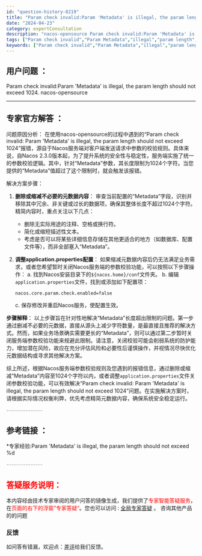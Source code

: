 ```yaml
---
id: "question-history-8219"
title: "Param check invalid:Param 'Metadata' is illegal, the param length should not exceed 1024. nacos-opensource"
date: "2024-04-23"
category: expertConsultation
description: "nacos-opensource Param check invalid:Param 'Metadata' is illegal, the param length should not exceed 1024."
tags: ["Param check invalid","Param Metadata","illegal","param length","should not exceed 1024"]
keywords: ["Param check invalid","Param Metadata","illegal","param length","should not exceed 1024"]
---
```


## 用户问题 ： 
 Param check invalid:Param 'Metadata' is illegal, the param length should not exceed 1024. nacos-opensource 

---------------
## 专家官方解答 ：

问题原因分析：
在使用nacos-opensource的过程中遇到的“Param check invalid: Param 'Metadata' is illegal, the param length should not exceed 1024”报错，源自于Nacos服务端对客户端发送请求中参数的校验规则。具体来说，自Nacos 2.3.0版本起，为了提升系统的安全性与稳定性，服务端实施了统一的参数校验逻辑。其中，针对“Metadata”参数，其长度限制为1024个字符。当您提供的“Metadata”值超过了这个限制时，就会触发该报错。

解决方案步骤：

1. **删除或缩减不必要的元数据内容**：
   审查当前配置的“Metadata”字段，识别并移除其中冗余、非关键或过长的数据项，确保其整体长度不超过1024个字符。精简内容时，重点关注以下几点：
   - 删除无实际用途的注释、空格或换行符。
   - 简化或缩短描述性文本。
   - 考虑是否可以将某些详细信息存储在其他更适合的地方（如数据库、配置文件等），而非全部塞入“Metadata”。

2. **调整application.properties配置**：
   如果缩减元数据内容后仍无法满足业务需求，或者您希望暂时关闭Nacos服务端的参数校验功能，可以按照以下步骤操作：
   a. 找到Nacos安装目录下的`${nacos.home}/conf`文件夹。
   b. 编辑`application.properties`文件，找到或添加如下配置项：
      ```
      nacos.core.param.check.enabled=false
      ```
   c. 保存修改并重启Nacos服务，使配置生效。

**步骤解释**：
以上步骤旨在针对性地解决“Metadata”长度超出限制的问题。第一步通过删减不必要的元数据，直接从源头上减少字符数量，是最直接且推荐的解决方式。然而，如果业务场景确实需要更长的“Metadata”，则可以通过第二步暂时关闭服务端参数校验功能来规避此限制。请注意，关闭校验可能会削弱系统的防护能力，增加潜在风险，故应在充分评估风险和必要性后谨慎操作，并视情况尽快优化元数据结构或寻求其他解决方案。

综上所述，根据Nacos服务端参数校验规则及您遇到的报错信息，通过删除或缩减“Metadata”内容至1024个字符以内，或者调整`application.properties`文件关闭参数校验功能，可以有效解决“Param check invalid: Param 'Metadata' is illegal, the param length should not exceed 1024”问题。在实施解决方案时，请根据实际情况权衡利弊，优先考虑精简元数据内容，确保系统安全稳定运行。


<font color="#949494">---------------</font> 


## 参考链接 ：

*专家经验:Param 'Metadata' is illegal, the param length should not exceed %d 


 <font color="#949494">---------------</font> 
 


## <font color="#FF0000">答疑服务说明：</font> 

本内容经由技术专家审阅的用户问答的镜像生成，我们提供了<font color="#FF0000">专家智能答疑服务</font>，在<font color="#FF0000">页面的右下的浮窗”专家答疑“</font>。您也可以访问 : [全局专家答疑](https://opensource.alibaba.com/chatBot) 。 咨询其他产品的的问题

### 反馈
如问答有错漏，欢迎点：[差评](https://ai.nacos.io/user/feedbackByEnhancerGradePOJOID?enhancerGradePOJOId=11538)给我们反馈。
